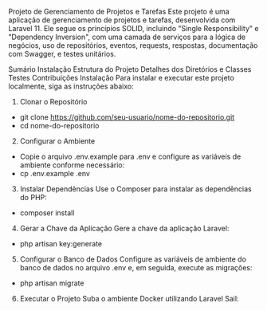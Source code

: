 Projeto de Gerenciamento de Projetos e Tarefas
Este projeto é uma aplicação de gerenciamento de projetos e tarefas, desenvolvida com Laravel 11. Ele segue os princípios SOLID, incluindo "Single Responsibility" e "Dependency Inversion", com uma camada de serviços para a lógica de negócios, uso de repositórios, eventos, requests, respostas, documentação com Swagger, e testes unitários.

Sumário
Instalação
Estrutura do Projeto
Detalhes dos Diretórios e Classes
Testes
Contribuições
Instalação
Para instalar e executar este projeto localmente, siga as instruções abaixo:

1. Clonar o Repositório
- git clone https://github.com/seu-usuario/nome-do-repositorio.git
- cd nome-do-repositorio

2. Configurar o Ambiente
- Copie o arquivo .env.example para .env e configure as variáveis de ambiente conforme necessário:
- cp .env.example .env

3. Instalar Dependências
Use o Composer para instalar as dependências do PHP:
- composer install

4. Gerar a Chave da Aplicação
Gere a chave da aplicação Laravel:
- php artisan key:generate

5. Configurar o Banco de Dados
Configure as variáveis de ambiente do banco de dados no arquivo .env e, em seguida, execute as migrações:
- php artisan migrate

6. Executar o Projeto
Suba o ambiente Docker utilizando Laravel Sail: